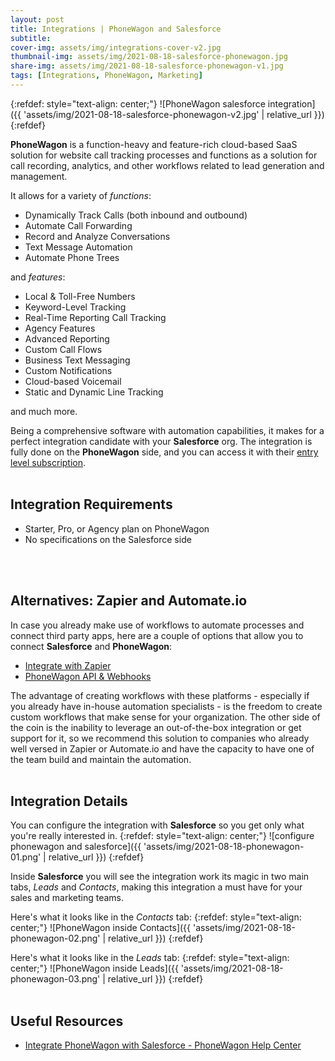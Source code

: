 ```yaml
---
layout: post
title: Integrations | PhoneWagon and Salesforce
subtitle: 
cover-img: assets/img/integrations-cover-v2.jpg
thumbnail-img: assets/img/2021-08-18-salesforce-phonewagon.jpg
share-img: assets/img/2021-08-18-salesforce-phonewagon-v1.jpg
tags: [Integrations, PhoneWagon, Marketing]
---
```


{:refdef: style="text-align: center;"}
![PhoneWagon salesforce integration]({{ 'assets/img/2021-08-18-salesforce-phonewagon-v2.jpg' | relative_url }})
{:refdef}

**PhoneWagon** is a function-heavy and feature-rich cloud-based SaaS solution for website call tracking processes and functions as a solution for call recording, analytics, and other workflows related to lead generation and management.

It allows for a variety of *functions*:
* Dynamically Track Calls (both inbound and outbound)
* Automate Call Forwarding
* Record and Analyze Conversations
* Text Message Automation
* Automate Phone Trees

and *features*:
* Local & Toll-Free Numbers
* Keyword-Level Tracking
* Real-Time Reporting Call Tracking
* Agency Features
* Advanced Reporting
* Custom Call Flows
* Business Text Messaging
* Custom Notifications
* Cloud-based Voicemail
* Static and Dynamic Line Tracking

and much more.

Being a comprehensive software with automation capabilities, it makes for a perfect integration candidate with your **Salesforce** org. The integration is fully done on the **PhoneWagon** side, and you can access it with their [entry level subscription](https://pricing.phonewagon.com/).
<br/>
<br/>

## Integration Requirements
* Starter, Pro, or Agency plan on PhoneWagon
* No specifications on the Salesforce side
<br/>
<br/>

## Alternatives: Zapier and Automate.io
In case you already make use of workflows to automate processes and connect third party apps, here are a couple of options that allow you to connect **Salesforce** and **PhoneWagon**:
* [Integrate with Zapier](https://zapier.com/apps/phonewagon/integrations/salesforce)
* [PhoneWagon API & Webhooks](https://support.phonewagon.com/en/articles/4136798-phonewagon-api-webhooks-updated-2020)

The advantage of creating workflows with these platforms - especially if you already have in-house automation specialists - is the freedom to create custom workflows that make sense for your organization.
The other side of the coin is the inability to leverage an out-of-the-box integration or get support for it, so we recommend this solution to companies who already well versed in Zapier or Automate.io and have the capacity to have one of the team build and maintain the automation.
<br/>
<br/>

## Integration Details
You can configure the integration with **Salesforce** so you get only what you're really interested in.
{:refdef: style="text-align: center;"}
![configure phonewagon and salesforce]({{ 'assets/img/2021-08-18-phonewagon-01.png' | relative_url }})
{:refdef}

Inside **Salesforce** you will see the integration work its magic in two main tabs, *Leads* and *Contacts*, making this integration a must have for your sales and marketing teams.

Here's what it looks like in the *Contacts* tab:
{:refdef: style="text-align: center;"}
![PhoneWagon inside Contacts]({{ 'assets/img/2021-08-18-phonewagon-02.png' | relative_url }})
{:refdef}

Here's what it looks like in the *Leads* tab:
{:refdef: style="text-align: center;"}
![PhoneWagon inside Leads]({{ 'assets/img/2021-08-18-phonewagon-03.png' | relative_url }})
{:refdef}
<br/>
<br/>

## Useful Resources
* [Integrate PhoneWagon with Salesforce - PhoneWagon Help Center](https://support.phonewagon.com/en/articles/2426669-integrate-phonewagon-with-salesforce)


